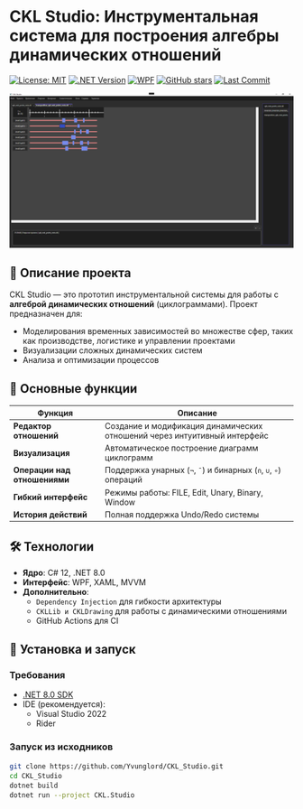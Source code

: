# CKL Studio: Инструментальная система для построения алгебры динамических отношений

[![License: MIT](https://img.shields.io/badge/License-MIT-yellow.svg)](https://opensource.org/licenses/MIT)
[![.NET Version](https://img.shields.io/badge/.NET-%3E%3D%207.0-blue)](https://dotnet.microsoft.com/)
[![WPF](https://img.shields.io/badge/UI-WPF-ff69b4)](https://docs.microsoft.com/ru-ru/dotnet/desktop/wpf/)
[![GitHub stars](https://img.shields.io/github/stars/Yvunglord/CKL_Studio?style=social)](https://github.com/Yvunglord/CKL_Studio/stargazers)
[![Last Commit](https://img.shields.io/github/last-commit/Yvunglord/CKL_Studio)](https://github.com/Yvunglord/CKL_Studio/commits/main)

![CKL Studio Preview](./Assets/CKL_Studio_example.png)

## 📝 Описание проекта
CKL Studio — это прототип инструментальной системы для работы с **алгеброй динамических отношений** (циклограммами). Проект предназначен для:
- Моделирования временных зависимостей во множестве сфер, таких как производстве, логистике и управлении проектами
- Визуализации сложных динамических систем
- Анализа и оптимизации процессов

## 🌟 Основные функции
| Функция                     | Описание                                                                 |
|-----------------------------|--------------------------------------------------------------------------|
| **Редактор отношений**      | Создание и модификация динамических отношений через интуитивный интерфейс |
| **Визуализация**            | Автоматическое построение диаграмм циклограмм                           |
| **Операции над отношениями**| Поддержка унарных (`¬`, `¯`) и бинарных (`∩`, `∪`, `∘`) операций        |
| **Гибкий интерфейс**        | Режимы работы: FILE, Edit, Unary, Binary, Window                        |
| **История действий**        | Полная поддержка Undo/Redo системы                                      |

## 🛠 Технологии
- **Ядро**: C# 12, .NET 8.0
- **Интерфейс**: WPF, XAML, MVVM
- **Дополнительно**:
  - `Dependency Injection` для гибкости архитектуры
  - `CKLLib и CKLDrawing` для работы с динамическими отношениями
  - GitHub Actions для CI 

## 🚀 Установка и запуск
### Требования
- [.NET 8.0 SDK](https://dotnet.microsoft.com/download)
- IDE (рекомендуется):
  - Visual Studio 2022
  - Rider

### Запуск из исходников
```bash
git clone https://github.com/Yvunglord/CKL_Studio.git
cd CKL_Studio
dotnet build
dotnet run --project CKL.Studio